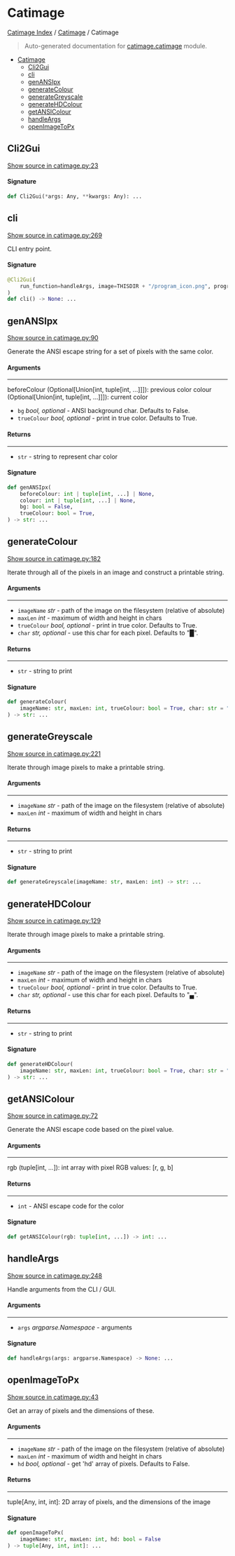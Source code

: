 # Catimage

[Catimage Index](../README.md#catimage-index) / [Catimage](./index.md#catimage) / Catimage

> Auto-generated documentation for [catimage.catimage](../../../catimage/catimage.py) module.

- [Catimage](#catimage)
  - [Cli2Gui](#cli2gui)
  - [cli](#cli)
  - [genANSIpx](#genansipx)
  - [generateColour](#generatecolour)
  - [generateGreyscale](#generategreyscale)
  - [generateHDColour](#generatehdcolour)
  - [getANSIColour](#getansicolour)
  - [handleArgs](#handleargs)
  - [openImageToPx](#openimagetopx)

## Cli2Gui

[Show source in catimage.py:23](../../../catimage/catimage.py#L23)

#### Signature

```python
def Cli2Gui(*args: Any, **kwargs: Any): ...
```



## cli

[Show source in catimage.py:269](../../../catimage/catimage.py#L269)

CLI entry point.

#### Signature

```python
@Cli2Gui(
    run_function=handleArgs, image=THISDIR + "/program_icon.png", program_name="CatImage"
)
def cli() -> None: ...
```



## genANSIpx

[Show source in catimage.py:90](../../../catimage/catimage.py#L90)

Generate the ANSI escape string for a set of pixels with the same color.

#### Arguments

----
 beforeColour (Optional[Union[int, tuple[int, ...]]]): previous color
 colour (Optional[Union[int, tuple[int, ...]]]): current color
 - `bg` *bool, optional* - ANSI background char. Defaults to False.
 - `trueColour` *bool, optional* - print in true color. Defaults to True.

#### Returns

-------
 - `str` - string to represent char color

#### Signature

```python
def genANSIpx(
    beforeColour: int | tuple[int, ...] | None,
    colour: int | tuple[int, ...] | None,
    bg: bool = False,
    trueColour: bool = True,
) -> str: ...
```



## generateColour

[Show source in catimage.py:182](../../../catimage/catimage.py#L182)

Iterate through all of the pixels in an image and construct a printable string.

#### Arguments

----
 - `imageName` *str* - path of the image on the filesystem (relative of absolute)
 - `maxLen` *int* - maximum of width and height in chars
 - `trueColour` *bool, optional* - print in true color. Defaults to True.
 - `char` *str, optional* - use this char for each pixel. Defaults to "█".

#### Returns

-------
 - `str` - string to print

#### Signature

```python
def generateColour(
    imageName: str, maxLen: int, trueColour: bool = True, char: str = "█"
) -> str: ...
```



## generateGreyscale

[Show source in catimage.py:221](../../../catimage/catimage.py#L221)

Iterate through image pixels to make a printable string.

#### Arguments

----
 - `imageName` *str* - path of the image on the filesystem (relative of absolute)
 - `maxLen` *int* - maximum of width and height in chars

#### Returns

-------
 - `str` - string to print

#### Signature

```python
def generateGreyscale(imageName: str, maxLen: int) -> str: ...
```



## generateHDColour

[Show source in catimage.py:129](../../../catimage/catimage.py#L129)

Iterate through image pixels to make a printable string.

#### Arguments

----
 - `imageName` *str* - path of the image on the filesystem (relative of absolute)
 - `maxLen` *int* - maximum of width and height in chars
 - `trueColour` *bool, optional* - print in true color. Defaults to True.
 - `char` *str, optional* - use this char for each pixel. Defaults to "▄".

#### Returns

-------
 - `str` - string to print

#### Signature

```python
def generateHDColour(
    imageName: str, maxLen: int, trueColour: bool = True, char: str = "▄"
) -> str: ...
```



## getANSIColour

[Show source in catimage.py:72](../../../catimage/catimage.py#L72)

Generate the ANSI escape code based on the pixel value.

#### Arguments

----
 rgb (tuple[int, ...]): int array with pixel RGB values: [r, g, b]

#### Returns

-------
 - `int` - ANSI escape code for the color

#### Signature

```python
def getANSIColour(rgb: tuple[int, ...]) -> int: ...
```



## handleArgs

[Show source in catimage.py:248](../../../catimage/catimage.py#L248)

Handle arguments from the CLI / GUI.

#### Arguments

----
 - `args` *argparse.Namespace* - arguments

#### Signature

```python
def handleArgs(args: argparse.Namespace) -> None: ...
```



## openImageToPx

[Show source in catimage.py:43](../../../catimage/catimage.py#L43)

Get an array of pixels and the dimensions of these.

#### Arguments

----
 - `imageName` *str* - path of the image on the filesystem (relative of absolute)
 - `maxLen` *int* - maximum of width and height in chars
 - `hd` *bool, optional* - get 'hd' array of pixels. Defaults to False.

#### Returns

-------
 tuple[Any, int, int]: 2D array of pixels, and the dimensions of the image

#### Signature

```python
def openImageToPx(
    imageName: str, maxLen: int, hd: bool = False
) -> tuple[Any, int, int]: ...
```